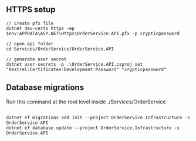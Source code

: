 ## HTTPS setup

```
// create pfx file
dotnet dev-certs https -ep $env:APPDATA\ASP.NET\Https\OrderService.API.pfx -p crypticpassword

// open api folder
cd Services/OrderService/OrderService.API

// generate user secret
dotnet user-secrets -p .\OrderService.API.csproj set "Kestrel:Certificates:Development:Password" "crypticpassword"
```

## Database migrations

Run this command at the root level inside ./Services/OrderService

```

dotnet ef migrations add Init --project OrderService.Infrastructure -s OrderService.API
dotnet ef database update --project OrderService.Infrastructure -s OrderService.API
```
